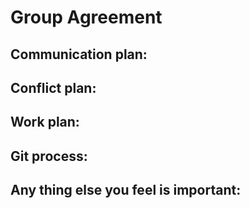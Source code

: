 # Group Agreement

## Communication plan: <!--How will your group communicate with each other? What is your strategy for ensuring everyone’s voices are heard, and that contributions from both loud and soft voices are listened to? Do you have a plan for managing psychological safety? -->

## Conflict plan: <!--What will your group do when it encounters conflict? What will your process be to resolve it? -->

## Work plan: <!-- How you will identify tasks, assign tasks, know when they are complete, and manage work in general? In particular, make sure you know how you’ll track whether everyone is contributing equally to all parts of the application, and that each person is working on “meaty” problems. -->

## Git process: <!--What is your Git flow? How many people must review a PR? Who merges PRs?-->

## Any thing else you feel is important: <!--expectations around work times, standup times, taking breaks/seeking help when you’re stuck, etc. -->
